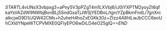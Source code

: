 $START$L4vUNsX3vbpxg3+aPny5V3pPZgT4m1LXVbj6/iJ0iYXPTM2yoyZt6qfkaYsVAZdW9NWbjBonBLj5SndGxaTjJWSjYEDBoL/tgrcYZpBkmFndL/7gnXrcaIkcjwD9D1/JQW42CMs+h2uheH4hoZxEGKk30z+Ztzz4A8hlLwJbCCC6eoUhCXldYNpeWTCPVMXE0QFlyEPO6wDiLD4eO25glQ==$END$